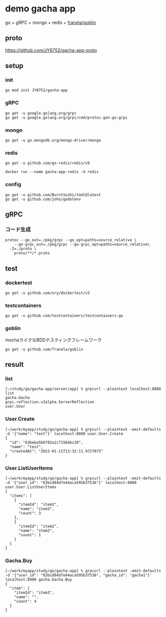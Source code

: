 # demo gacha app

go + gRPC + mongo + redis + [franela/goblin](https://github.com/franela/goblin)

## proto
https://github.com/JY8752/gacha-app-proto

## setup

### init
```
go mod init JY8752/gacha-app
```

### gRPC
```
go get -u google.golang.org/grpc
go get -u google.golang.org/grpc/cmd/protoc-gen-go-grpc
```

### mongo
```
go get -u go.mongodb.org/mongo-driver/mongo
```

### redis 
```
go get -u github.com/go-redis/redis/v9
```

```
docker run --name gacha-app-redis -d redis
```

### config
```
go get -u github.com/BurntSushi/toml@latest
go get -u github.com/joho/godotenv
```

## gRPC

### コード生成

```
protoc --go_out=./pkg/grpc --go_opt=paths=source_relative \
	--go-grpc_out=./pkg/grpc --go-grpc_opt=paths=source_relative\
  -I=./proto \
	proto/**/*.proto
```

## test

### dockertest

```
go get -u github.com/ory/dockertest/v3
```

### testcontainers

```
go get -u github.com/testcontainers/testcontainers-go
```

### goblin
mochaライクなBDDテスティングフレームワーク

```
go get -u github.com/franela/goblin
```

## result

### list

```
[~/study/go/gacha-app/server/app] % grpcurl --plaintext localhost:8080 list
gacha.Gacha
grpc.reflection.v1alpha.ServerReflection
user.User
```

### User.Create

```
[~/work/myapp/study/go/gacha-app] % grpcurl --plaintext -emit-defaults -d '{"name": "test"}' localhost:8080 user.User.Create
{
  "id": "63beba5b6792a1c71564bc28",
  "name": "test",
  "createdAt": "2023-01-11T13:32:11.972707Z"
}
```

### User.ListUserItems

```
[~/work/myapp/study/go/gacha-app] % grpcurl --plaintext -emit-defaults -d '{"user_id": "63bcd84dfe44aca595b37536"}' localhost:8080 user.User.ListUserItems
{
  "items": [
    {
      "itemId": "item3",
      "name": "item3",
      "count": 3
    },
    {
      "itemId": "item2",
      "name": "item2",
      "count": 1
    }
  ]
}
```

### Gacha.Buy

```
[~/work/myapp/study/go/gacha-app] % grpcurl --plaintext -emit-defaults -d '{"user_id": "63bcd84dfe44aca595b37536", "gacha_id": "gacha1"}' localhost:8080 gacha.Gacha.Buy                                           
{
  "item": {
    "itemId": "item3",
    "name": "",
    "count": 4
  }
}
```